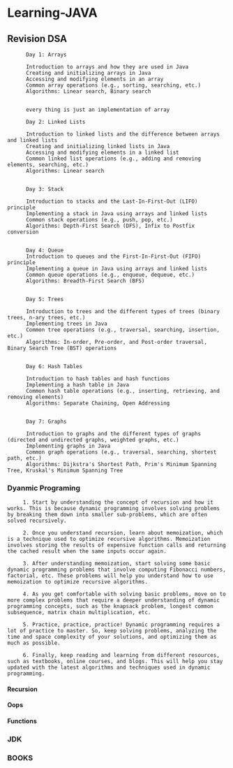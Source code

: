 # Learning-JAVA

   ## Revision DSA


          Day 1: Arrays

          Introduction to arrays and how they are used in Java
          Creating and initializing arrays in Java
          Accessing and modifying elements in an array
          Common array operations (e.g., sorting, searching, etc.)
          Algorithms: Linear search, Binary search
          
          
          every thing is just an implementation of array
          
          Day 2: Linked Lists

          Introduction to linked lists and the difference between arrays and linked lists
          Creating and initializing linked lists in Java
          Accessing and modifying elements in a linked list
          Common linked list operations (e.g., adding and removing elements, searching, etc.)
          Algorithms: Linear search
          
          
          Day 3: Stack

          Introduction to stacks and the Last-In-First-Out (LIFO) principle
          Implementing a stack in Java using arrays and linked lists
          Common stack operations (e.g., push, pop, etc.)
          Algorithms: Depth-First Search (DFS), Infix to Postfix conversion
          
          
          Day 4: Queue
          Introduction to queues and the First-In-First-Out (FIFO) principle
          Implementing a queue in Java using arrays and linked lists
          Common queue operations (e.g., enqueue, dequeue, etc.)
          Algorithms: Breadth-First Search (BFS)
          
          
          Day 5: Trees

          Introduction to trees and the different types of trees (binary trees, n-ary trees, etc.)
          Implementing trees in Java
          Common tree operations (e.g., traversal, searching, insertion, etc.)
          Algorithms: In-order, Pre-order, and Post-order traversal, Binary Search Tree (BST) operations
          
          
          Day 6: Hash Tables

          Introduction to hash tables and hash functions
          Implementing a hash table in Java
          Common hash table operations (e.g., inserting, retrieving, and removing elements)
          Algorithms: Separate Chaining, Open Addressing
          
          
          Day 7: Graphs

          Introduction to graphs and the different types of graphs (directed and undirected graphs, weighted graphs, etc.)
          Implementing graphs in Java
          Common graph operations (e.g., traversal, searching, shortest path, etc.)
          Algorithms: Dijkstra's Shortest Path, Prim's Minimum Spanning Tree, Kruskal's Minimum Spanning Tree

   ### Dyanmic Programing
   
         1. Start by understanding the concept of recursion and how it works. This is because dynamic programming involves solving problems by breaking them down into smaller sub-problems, which are often solved recursively.

         2. Once you understand recursion, learn about memoization, which is a technique used to optimize recursive algorithms. Memoization involves storing the results of expensive function calls and returning the cached result when the same inputs occur again.

         3. After understanding memoization, start solving some basic dynamic programming problems that involve computing Fibonacci numbers, factorial, etc. These problems will help you understand how to use memoization to optimize recursive algorithms.

         4. As you get comfortable with solving basic problems, move on to more complex problems that require a deeper understanding of dynamic programming concepts, such as the knapsack problem, longest common subsequence, matrix chain multiplication, etc.

         5. Practice, practice, practice! Dynamic programming requires a lot of practice to master. So, keep solving problems, analyzing the time and space complexity of your solutions, and optimizing them as much as possible.

         6. Finally, keep reading and learning from different resources, such as textbooks, online courses, and blogs. This will help you stay updated with the latest algorithms and techniques used in dynamic programming.

   #### Recursion 

   
   #### Oops
   #### Functions
   ### JDK
   ### BOOKS
